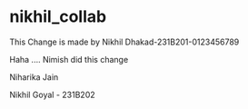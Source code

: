 # nikhil\_collab



This Change is made by Nikhil Dhakad-231B201-0123456789

Haha .... Nimish did this change

Niharika Jain

Nikhil Goyal - 231B202

